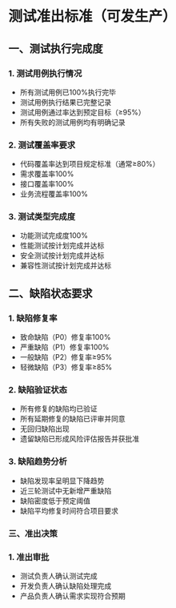 # 测试准出标准（可发生产）

## 一、测试执行完成度

### 1. 测试用例执行情况

- 所有测试用例已100%执行完毕
- 测试用例执行结果已完整记录
- 测试用例通过率达到预定目标（≥95%）
- 所有失败的测试用例均有明确记录

### 2. 测试覆盖率要求

- 代码覆盖率达到项目规定标准（通常≥80%）
- 需求覆盖率100%
- 接口覆盖率100%
- 业务流程覆盖率100%

### 3. 测试类型完成度

- 功能测试完成度100%
- 性能测试按计划完成并达标
- 安全测试按计划完成并达标
- 兼容性测试按计划完成并达标

## 二、缺陷状态要求

### 1. 缺陷修复率

- 致命缺陷（P0）修复率100%
- 严重缺陷（P1）修复率100%
- 一般缺陷（P2）修复率≥95%
- 轻微缺陷（P3）修复率≥85%

### 2. 缺陷验证状态

- 所有修复的缺陷均已验证
- 所有延期修复的缺陷已评审并同意
- 无回归缺陷出现
- 遗留缺陷已形成风险评估报告并获批准

### 3. 缺陷趋势分析

- 缺陷发现率呈明显下降趋势
- 近三轮测试中无新增严重缺陷
- 缺陷密度低于预定阈值
- 缺陷平均修复时间符合项目要求

### 三、准出决策

### 1. 准出审批

- 测试负责人确认测试完成
- 开发负责人确认缺陷处理完成
- 产品负责人确认需求实现符合预期
